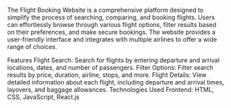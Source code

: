 The Flight Booking Website is a comprehensive platform designed to simplify the process of searching, comparing, and booking flights. Users can effortlessly browse through various flight options, filter results based on their preferences, and make secure bookings. The website provides a user-friendly interface and integrates with multiple airlines to offer a wide range of choices.

 Features
Flight Search: Search for flights by entering departure and arrival locations, dates, and number of passengers.
Filter Options: Filter search results by price, duration, airline, stops, and more.
Flight Details: View detailed information about each flight, including departure and arrival times, layovers, and baggage allowances.
Technologies Used
Frontend: HTML, CSS, JavaScript, React.js

